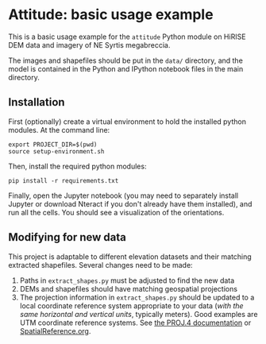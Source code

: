 # Attitude: basic usage example

This is a basic usage example for the `attitude`
Python module on HiRISE DEM data and imagery of
NE Syrtis megabreccia.

The images and shapefiles
should be put in the `data/` directory, and the model
is contained in the Python and IPython notebook
files in the main directory.

## Installation

First (optionally) create a virtual environment
to hold the installed python modules. At the command line:

```
export PROJECT_DIR=$(pwd)
source setup-environment.sh
```

Then, install the required python modules:
```
pip install -r requirements.txt
```

Finally, open the Jupyter notebook (you may need to separately install Jupyter
or download Nteract if you don't already have them installed), and run all the
cells. You should see a visualization of the orientations.

## Modifying for new data

This project is adaptable to different elevation datasets and their matching
extracted shapefiles. Several changes need to be made:

1. Paths in `extract_shapes.py` must be adjusted to find the new data
2. DEMs and shapefiles should have matching geospatial projections
3. The projection information in `extract_shapes.py` should be updated to
   a local coordinate reference system appropriate to your data (*with the
   same horizontal and vertical units*, typically meters). Good examples are
   UTM coordinate reference systems. See [the PROJ.4 documentation](https://proj4.org/usage/projections.html) or [SpatialReference.org](http://spatialreference.org/).
